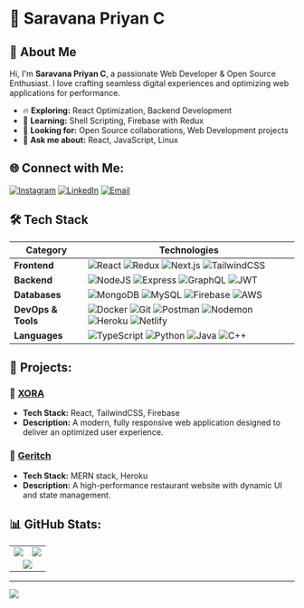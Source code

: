 # 💼 Saravana Priyan C

## 🚀 About Me
Hi, I'm **Saravana Priyan C**, a passionate Web Developer & Open Source Enthusiast. I love crafting seamless digital experiences and optimizing web applications for performance.

- 🔥 **Exploring:** React Optimization, Backend Development
- 🌱 **Learning:** Shell Scripting, Firebase with Redux
- 🤝 **Looking for:** Open Source collaborations, Web Development projects
- 💬 **Ask me about:** React, JavaScript, Linux

## 🌐 Connect with Me:
[![Instagram](https://img.shields.io/badge/Instagram-%23E4405F.svg?style=for-the-badge&logo=Instagram&logoColor=white)](https://instagram.com/_.saravanaa)  [![LinkedIn](https://img.shields.io/badge/LinkedIn-%230077B5.svg?style=for-the-badge&logo=linkedin&logoColor=white)](https://linkedin.com/in/saravanapriyanc/)  [![Email](https://img.shields.io/badge/Email-D14836?style=for-the-badge&logo=gmail&logoColor=white)](mailto:c.saravanapriyan@gmail.com)

## 🛠 Tech Stack

| Category        | Technologies |
|----------------|-------------|
| **Frontend**   | ![React](https://img.shields.io/badge/react-%2320232a.svg?style=for-the-badge&logo=react&logoColor=%2361DAFB) ![Redux](https://img.shields.io/badge/redux-%23593d88.svg?style=for-the-badge&logo=redux&logoColor=white) ![Next.js](https://img.shields.io/badge/Next.js-%23000000.svg?style=for-the-badge&logo=next.js&logoColor=white) ![TailwindCSS](https://img.shields.io/badge/tailwindcss-%2338B2AC.svg?style=for-the-badge&logo=tailwind-css&logoColor=white) |
| **Backend**    | ![NodeJS](https://img.shields.io/badge/node.js-6DA55F?style=for-the-badge&logo=node.js&logoColor=white) ![Express](https://img.shields.io/badge/Express.js-%23404d59.svg?style=for-the-badge&logo=express&logoColor=white) ![GraphQL](https://img.shields.io/badge/GraphQL-E10098?style=for-the-badge&logo=graphql&logoColor=white) ![JWT](https://img.shields.io/badge/JWT-%23000000.svg?style=for-the-badge&logo=json-web-tokens&logoColor=white) |
| **Databases**  | ![MongoDB](https://img.shields.io/badge/MongoDB-%2347A248.svg?style=for-the-badge&logo=mongodb&logoColor=white) ![MySQL](https://img.shields.io/badge/MySQL-%234479A1.svg?style=for-the-badge&logo=mysql&logoColor=white) ![Firebase](https://img.shields.io/badge/firebase-%23039BE5.svg?style=for-the-badge&logo=firebase) ![AWS](https://img.shields.io/badge/AWS-%23FF9900.svg?style=for-the-badge&logo=amazon-aws&logoColor=white) |
| **DevOps & Tools** | ![Docker](https://img.shields.io/badge/docker-%230db7ed.svg?style=for-the-badge&logo=docker&logoColor=white) ![Git](https://img.shields.io/badge/Git-%23F1502F.svg?style=for-the-badge&logo=git&logoColor=white) ![Postman](https://img.shields.io/badge/Postman-%23FF6C37.svg?style=for-the-badge&logo=postman&logoColor=white) ![Nodemon](https://img.shields.io/badge/Nodemon-%2337D47B.svg?style=for-the-badge&logo=nodemon&logoColor=white) ![Heroku](https://img.shields.io/badge/Heroku-%23430098.svg?style=for-the-badge&logo=heroku&logoColor=white) ![Netlify](https://img.shields.io/badge/Netlify-%2300C7B7.svg?style=for-the-badge&logo=netlify&logoColor=white) |
| **Languages**  | ![TypeScript](https://img.shields.io/badge/TypeScript-%23007ACC.svg?style=for-the-badge&logo=typescript&logoColor=white) ![Python](https://img.shields.io/badge/Python-%233776AB.svg?style=for-the-badge&logo=python&logoColor=white) ![Java](https://img.shields.io/badge/Java-%23ED8B00.svg?style=for-the-badge&logo=java&logoColor=white) ![C++](https://img.shields.io/badge/C++-%2300599C.svg?style=for-the-badge&logo=c%2B%2B&logoColor=white) |




## 📌 Projects:
### 🔹 [XORA](https://github.com/yourgithub/XORA)
- **Tech Stack:** React, TailwindCSS, Firebase
- **Description:** A modern, fully responsive web application designed to deliver an optimized user experience.

### 🔹 [Geritch](https://github.com/yourgithub/Geritch)
- **Tech Stack:** MERN stack, Heroku
- **Description:** A high-performance restaurant website with dynamic UI and state management.

## 📊 GitHub Stats:
<table>
  <tr>
    <td>
      <img src="https://github-readme-stats.vercel.app/api?username=codesbysaravana&theme=merko&hide_border=false&include_all_commits=true&count_private=false" />
    </td>
    <td>
      <img src="https://github-readme-streak-stats.herokuapp.com/?user=codesbysaravana&theme=merko&hide_border=false" />
    </td>
  </tr>
  <tr>
    <td colspan="2" align="center">
      <img src="https://github-readme-stats.vercel.app/api/top-langs/?username=codesbysaravana&theme=merko&hide_border=false&include_all_commits=true&count_private=false&layout=compact" />
    </td>
  </tr>
</table>


---
[![](https://visitcount.itsvg.in/api?id=codesbysaravana&icon=0&color=0)](https://visitcount.itsvg.in)  

<!-- Proudly created with GPRM ( https://gprm.itsvg.in ) -->



